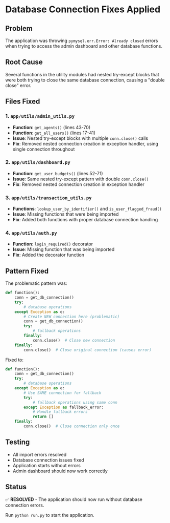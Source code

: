 # Database Connection Fixes Applied

## Problem
The application was throwing `pymysql.err.Error: Already closed` errors when trying to access the admin dashboard and other database functions.

## Root Cause
Several functions in the utility modules had nested try-except blocks that were both trying to close the same database connection, causing a "double close" error.

## Files Fixed

### 1. `app/utils/admin_utils.py`
- **Function**: `get_agents()` (lines 43-70)
- **Function**: `get_all_users()` (lines 17-41)
- **Issue**: Nested try-except blocks with multiple `conn.close()` calls
- **Fix**: Removed nested connection creation in exception handler, using single connection throughout

### 2. `app/utils/dashboard.py`
- **Function**: `get_user_budgets()` (lines 52-71)
- **Issue**: Same nested try-except pattern with double `conn.close()`
- **Fix**: Removed nested connection creation in exception handler

### 3. `app/utils/transaction_utils.py`
- **Functions**: `lookup_user_by_identifier()` and `is_user_flagged_fraud()` 
- **Issue**: Missing functions that were being imported
- **Fix**: Added both functions with proper database connection handling

### 4. `app/utils/auth.py`
- **Function**: `login_required()` decorator
- **Issue**: Missing function that was being imported
- **Fix**: Added the decorator function

## Pattern Fixed
The problematic pattern was:
```python
def function():
    conn = get_db_connection()
    try:
        # database operations
    except Exception as e:
        # Create NEW connection here (problematic)
        conn = get_db_connection()
        try:
            # fallback operations
        finally:
            conn.close()  # Close new connection
    finally:
        conn.close()  # Close original connection (causes error)
```

Fixed to:
```python
def function():
    conn = get_db_connection()
    try:
        # database operations
    except Exception as e:
        # Use SAME connection for fallback
        try:
            # fallback operations using same conn
        except Exception as fallback_error:
            # Handle fallback errors
            return []
    finally:
        conn.close()  # Close connection only once
```

## Testing
- All import errors resolved
- Database connection issues fixed
- Application starts without errors
- Admin dashboard should now work correctly

## Status
✅ **RESOLVED** - The application should now run without database connection errors.

Run `python run.py` to start the application.
